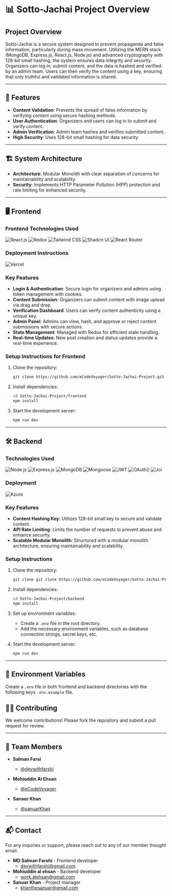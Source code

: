 
# 📊 **Sotto-Jachai Project Overview**

## Project Overview

Sotto-Jachai is a secure system designed to prevent propaganda and false information, particularly during mass movement. Utilizing the MERN stack (MongoDB, Express.js, React.js, Node.js) and advanced cryptography with 128-bit small hashing, the system ensures data integrity and security. Organizers can log in, submit content, and the data is hashed and verified by an admin team. Users can then verify the content using a key, ensuring that only truthful and validated information is shared.

---

## 🚀 **Features**

- **Content Validation**: Prevents the spread of false information by verifying content using secure hashing methods.
- **User Authentication**: Organizers and users can log in to submit and verify content.
- **Admin Verification**: Admin team hashes and verifies submitted content.
- **High Security**: Uses 128-bit small hashing for data security.

---

## 🏗️ **System Architecture**

- **Architecture**: Modular Monolith with clear separation of concerns for maintainability and scalability.
- **Security**: Implements HTTP Parameter Pollution (HPP) protection and rate limiting for enhanced security.

---

## 🖥️ **Frontend**

### **Frontend Technologies Used**

![React.js](https://img.shields.io/badge/React.js-61DAFB?style=for-the-badge&logo=react&logoColor=black)
![Redux](https://img.shields.io/badge/Redux-764ABC?style=for-the-badge&logo=redux&logoColor=white)
![Tailwind CSS](https://img.shields.io/badge/Tailwind%20CSS-06B6D4?style=for-the-badge&logo=tailwindcss&logoColor=white)
![Shadcn UI](https://img.shields.io/badge/Shadcn%20UI-333333?style=for-the-badge&logo=shadcn&logoColor=white)
![React Router](https://img.shields.io/badge/React%20Router-CC0000?style=for-the-badge&logo=react-router&logoColor=white)

### **Deployment Instructions**

![Vercel](https://img.shields.io/badge/Vercel-000000?style=for-the-badge&logo=vercel&logoColor=white)

### **Key Features**

- **Login & Authentication**: Secure login for organizers and admins using token management with cookies.
- **Content Submission**: Organizers can submit content with image upload via drag and drop.
- **Verification Dashboard**: Users can verify content authenticity using a unique key.
- **Admin Panel**: Admins can view, hash, and approve or reject content submissions with secure actions.
- **State Management**: Managed with Redux for efficient state handling.
- **Real-time Updates**: New post creation and status updates provide a real-time experience.

### **Setup Instructions for Frontend**

1. Clone the repository:

   ```bash
   git clone https://github.com/eCodeVoyager/Sotto-Jachai-Project.git
   ```

2. Install dependencies:

   ```bash
   cd Sotto-Jachai-Project/frontend
   npm install
   ```

3. Start the development server:

   ```bash
   npm run dev
   ```

---

## 🛠️ **Backend**

### **Technologies Used**

![Node.js](https://img.shields.io/badge/Node.js-339933?style=for-the-badge&logo=nodedotjs&logoColor=white)
![Express.js](https://img.shields.io/badge/Express.js-000000?style=for-the-badge&logo=express&logoColor=white)
![MongoDB](https://img.shields.io/badge/MongoDB-47A248?style=for-the-badge&logo=mongodb&logoColor=white)
![Mongoose](https://img.shields.io/badge/Mongoose-880000?style=for-the-badge&logo=mongoose&logoColor=white)
![JWT](https://img.shields.io/badge/JWT-000000?style=for-the-badge&logo=JSON%20web%20tokens&logoColor=white)
![OAuth2](https://img.shields.io/badge/OAuth2-3EAAAF?style=for-the-badge&logo=oauth&logoColor=white)
![Joi](https://img.shields.io/badge/Joi-338833?style=for-the-badge&logo=joi&logoColor=white)

### **Deployment**

![Azure](https://img.shields.io/badge/Azure-0078D4?style=for-the-badge&logo=microsoft-azure&logoColor=white)

### **Key Features**

- **Content Hashing Key**: Utilizes 128-bit small key to secure and validate content.
- **API Rate Limiting**: Limits the number of requests to prevent abuse and enhance security.
- **Scalable Modular Monolith**: Structured with a modular monolith architecture, ensuring maintainability and scalability.

### **Setup Instructions**

1. Clone the repository:

   ```bash
   git clone git clone https://github.com/eCodeVoyager/Sotto-Jachai-Project.git
   ```

2. Install dependencies:

   ```bash
   cd Sotto-Jachai-Project/backend
   npm install
   ```

3. Set up environment variables:
   - Create a `.env` file in the root directory.
   - Add the necessary environment variables, such as database connection strings, secret keys, etc.
4. Start the development server:

   ```bash
   npm run dev
   ```

---

## 📝 **Environment Variables**

Create a `.env` file in both frontend and backend directories with the following keys `.env.example`
file.

## 🧑‍💻 **Contributing**

We welcome contributions! Please fork the repository and submit a pull request for review.

---

## 👥 **Team Members**

- **Salman Farsi**

  - [@devwithfarshi](https://github.com/devwithfarshi)

- **Mohiuddin Al Ehsan**

  - [@eCodeVoyager](https://github.com/eCodeVoyager)

- **Sanaur Khan**
  - [@sanuarKhan](https://github.com/sanuarKhan)

---

## 📬 **Contact**

For any inquiries or support, please reach out to any of our member thought email.

- **MD Salman Farshi** - Frontend developer
  - [devwithfarshi@gmail.com](mailto:devwithfarshi@gmail.com)
- **Mohiuddin al ehsan** - Backend developer
  - [work.alehsan@gmail.com](mailto:work.alehsan@gmail.com)
- **Sanuar Khan** - Project manager
  - [khanthesanuar@gmail.com](mailto:khanthesanuar@gmail.com)
